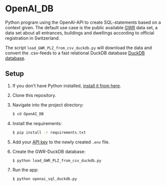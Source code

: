 # OpenAI_DB

Python program using the OpenAI-API to create SQL-statements based on a context given.
The default use case is the public available [GWR](https://www.housing-stat.ch/de/madd/public.html) data set, a data set
about all entrances, buildings and dwellings according to official registration in Switzerland.

The script ``load_GWR_PLZ_from_csv_duckdb.py`` will download the data and convert the .csv-feeds to a fast relational 
DuckDB database [DuckDB database](https://duckdb.org/).

## Setup

1. If you don’t have Python installed, [install it from here](https://www.python.org/downloads/).

2. Clone this repository.

3. Navigate into the project directory:

   ```bash
   $ cd OpenAI_DB
   ```

4. Install the requirements:

   ```bash
   $ pip install -r requirements.txt
   ```

5. Add your [API key](https://platform.openai.com/account/api-keys) to the newly created `.env` file.

6. Create the GWR-DuckDB database:

   ```bash
   $ python load_GWR_PLZ_from_csv_duckdb.py
   ```

7. Run the app:

   ```bash
   $ python openai_sql_duckdb.py
   ```